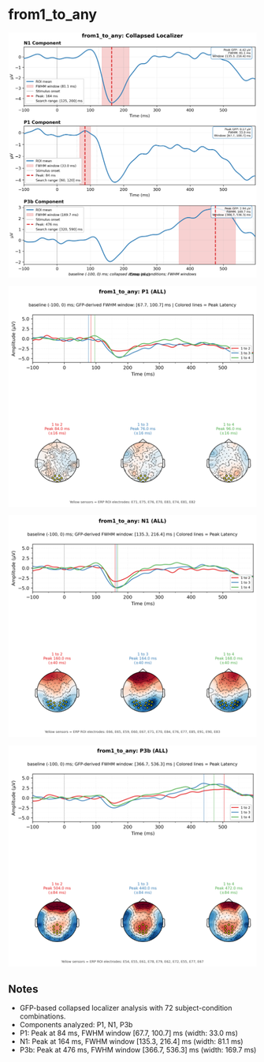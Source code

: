# from1_to_any

![figure](docs/assets/plots/from1_to_any/from1_to_any-collapsed_localizer.png)

![figure](docs/assets/plots/from1_to_any/from1_to_any-P1.png)

![figure](docs/assets/plots/from1_to_any/from1_to_any-N1.png)

![figure](docs/assets/plots/from1_to_any/from1_to_any-P3b.png)


## Notes

- GFP-based collapsed localizer analysis with 72 subject-condition combinations.
- Components analyzed: P1, N1, P3b
- P1: Peak at 84 ms, FWHM window [67.7, 100.7] ms (width: 33.0 ms)
- N1: Peak at 164 ms, FWHM window [135.3, 216.4] ms (width: 81.1 ms)
- P3b: Peak at 476 ms, FWHM window [366.7, 536.3] ms (width: 169.7 ms)
